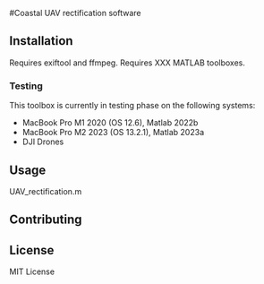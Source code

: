 #Coastal UAV rectification software

## Installation
Requires exiftool and ffmpeg.
Requires XXX MATLAB toolboxes.

### Testing
This toolbox is currently in testing phase on the following systems:
- MacBook Pro M1 2020 (OS 12.6), Matlab 2022b
- MacBook Pro M2 2023 (OS 13.2.1), Matlab 2023a
- DJI Drones

## Usage
UAV_rectification.m

## Contributing


## License
MIT License
